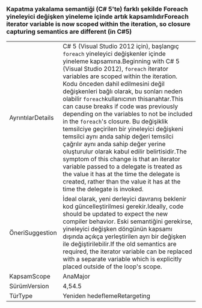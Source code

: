 ### <a name="foreach-iterator-variable-is-now-scoped-within-the-iteration-so-closure-capturing-semantics-are-different-in-c5"></a><span data-ttu-id="7586c-101">Kapatma yakalama semantiği (C# 5'te) farklı şekilde Foreach yineleyici değişken yineleme içinde artık kapsamlıdır</span><span class="sxs-lookup"><span data-stu-id="7586c-101">Foreach iterator variable is now scoped within the iteration, so closure capturing semantics are different (in C#5)</span></span>

|   |   |
|---|---|
|<span data-ttu-id="7586c-102">Ayrıntılar</span><span class="sxs-lookup"><span data-stu-id="7586c-102">Details</span></span>|<span data-ttu-id="7586c-103">C# 5 (Visual Studio 2012 için), başlangıç <code>foreach</code> yineleyici değişkenler içinde yineleme kapsamına.</span><span class="sxs-lookup"><span data-stu-id="7586c-103">Beginning with C# 5 (Visual Studio 2012), <code>foreach</code> iterator variables are scoped within the iteration.</span></span> <span data-ttu-id="7586c-104">Kodu önceden dahil edilmesini değil değişkenleri bağlı olarak, bu sonları neden olabilir <code>foreach</code>kullanıcının thisanahtar.</span><span class="sxs-lookup"><span data-stu-id="7586c-104">This can cause breaks if code was previously depending on the variables to not be included in the <code>foreach</code>'s closure.</span></span> <span data-ttu-id="7586c-105">Bu değişiklik temsilciye geçirilen bir yineleyici değişkeni temsilci aynı anda sahip değeri temsilci çağrılır aynı anda sahip değer yerine oluşturulur olarak kabul edilir belirtisidir.</span><span class="sxs-lookup"><span data-stu-id="7586c-105">The symptom of this change is that an iterator variable passed to a delegate is treated as the value it has at the time the delegate is created, rather than the value it has at the time the delegate is invoked.</span></span>|
|<span data-ttu-id="7586c-106">Öneri</span><span class="sxs-lookup"><span data-stu-id="7586c-106">Suggestion</span></span>|<span data-ttu-id="7586c-107">İdeal olarak, yeni derleyici davranış beklenir kod güncelleştirilmesi gerekir.</span><span class="sxs-lookup"><span data-stu-id="7586c-107">Ideally, code should be updated to expect the new compiler behavior.</span></span> <span data-ttu-id="7586c-108">Eski semantiğini gerekirse, yineleyici değişken döngünün kapsamı dışında açıkça yerleştirilen ayrı bir değişken ile değiştirilebilir.</span><span class="sxs-lookup"><span data-stu-id="7586c-108">If the old semantics are required, the iterator variable can be replaced with a separate variable which is explicitly placed outside of the loop's scope.</span></span>|
|<span data-ttu-id="7586c-109">Kapsam</span><span class="sxs-lookup"><span data-stu-id="7586c-109">Scope</span></span>|<span data-ttu-id="7586c-110">Ana</span><span class="sxs-lookup"><span data-stu-id="7586c-110">Major</span></span>|
|<span data-ttu-id="7586c-111">Sürüm</span><span class="sxs-lookup"><span data-stu-id="7586c-111">Version</span></span>|<span data-ttu-id="7586c-112">4,5</span><span class="sxs-lookup"><span data-stu-id="7586c-112">4.5</span></span>|
|<span data-ttu-id="7586c-113">Tür</span><span class="sxs-lookup"><span data-stu-id="7586c-113">Type</span></span>|<span data-ttu-id="7586c-114">Yeniden hedefleme</span><span class="sxs-lookup"><span data-stu-id="7586c-114">Retargeting</span></span>|

